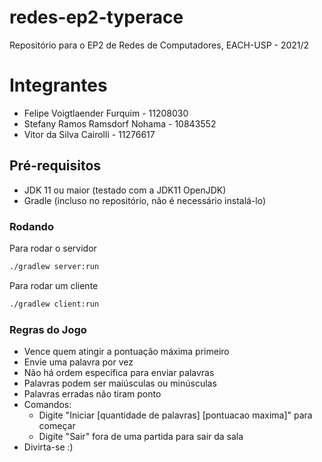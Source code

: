 # redes-ep2-typerace
Repositório para o EP2 de Redes de Computadores, EACH-USP - 2021/2

# Integrantes
* Felipe Voigtlaender Furquim - 11208030
* Stefany Ramos Ramsdorf Nohama - 10843552
* Vitor da Silva Cairolli - 11276617

## Pré-requisitos
* JDK 11 ou maior (testado com a JDK11 OpenJDK)
* Gradle (incluso no repositório, não é necessário instalá-lo)

### Rodando
Para rodar o servidor
```sh
./gradlew server:run
```

Para rodar um cliente
```sh
./gradlew client:run
```
### Regras do Jogo
* Vence quem atingir a pontuação máxima primeiro
* Envie uma palavra por vez
* Não há ordem específica para enviar palavras
* Palavras podem ser maiúsculas ou minúsculas
* Palavras erradas não tiram ponto
* Comandos:
  * Digite "Iniciar [quantidade de palavras] [pontuacao maxima]" para começar
  * Digite "Sair" fora de uma partida para sair da sala
* Divirta-se :)
